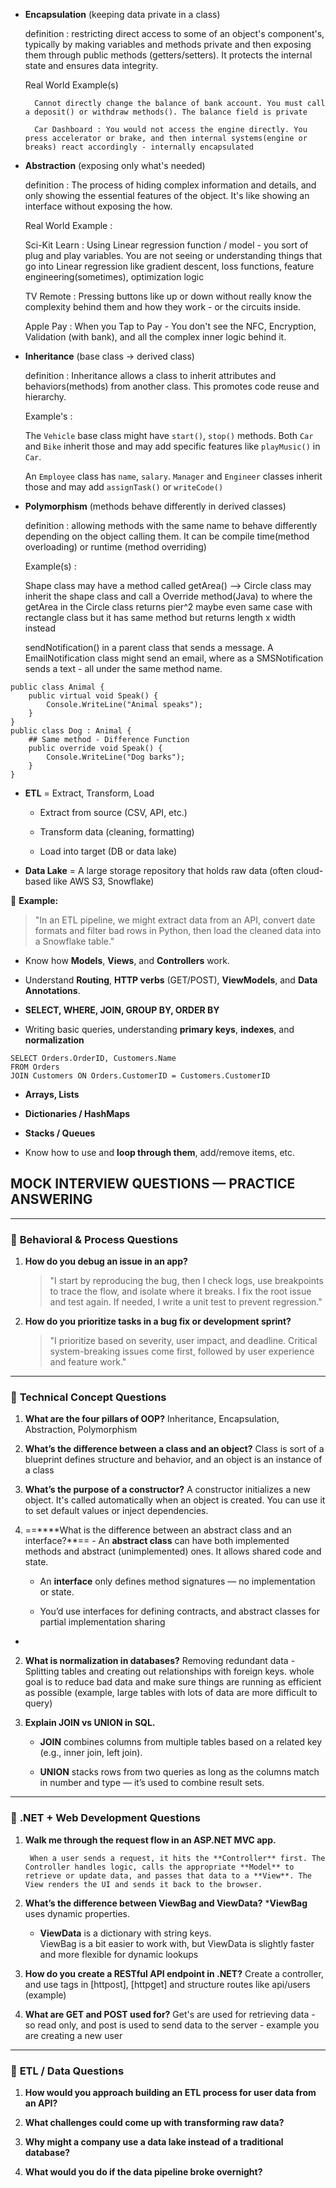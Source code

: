 
- **Encapsulation** (keeping data private in a class)
	
	definition : restricting direct access to some of an object's component's, typically by making variables and methods private and then exposing them through public methods (getters/setters). It protects the internal state and ensures data integrity. 

	Real World Example(s)

		Cannot directly change the balance of bank account. You must call a deposit() or withdraw methods(). The balance field is private

		Car Dashboard : You would not access the engine directly. You press accelerator or brake, and then internal systems(engine or breaks) react accordingly - internally encapsulated 

- **Abstraction** (exposing only what's needed)

	definition : The process of hiding complex information and details, and only showing the essential features of the object. It's like showing an interface without exposing the how. 

	Real World Example : 

	Sci-Kit Learn : Using Linear regression function / model - you sort of plug and play variables. You are not seeing or understanding things that go into Linear regression like gradient descent, loss functions, feature engineering(sometimes), optimization logic

	TV Remote : Pressing buttons like up or down without really know the complexity behind them and how they work - or the circuits inside. 

	Apple Pay : When you Tap to Pay - You don't see the NFC, Encryption, Validation (with bank), and all the complex inner logic behind it. 


- **Inheritance** (base class → derived class)

	definition : Inheritance allows a class to inherit attributes and behaviors(methods) from another class. This promotes code reuse and hierarchy. 

	Example's :

	The `Vehicle` base class might have `start()`, `stop()` methods. Both `Car` and `Bike` inherit those and may add specific features like `playMusic()` in `Car`.

	An `Employee` class has `name`, `salary`. `Manager` and `Engineer` classes inherit those and may add `assignTask()` or `writeCode()`

- **Polymorphism** (methods behave differently in derived classes)

	definition : allowing methods with the same name to behave differently depending on the object calling them. It can be compile time(method overloading) or runtime (method overriding)

	Example(s) :

	Shape class may have a method called getArea() --> Circle class may inherit the shape class and call a Override method(Java) to where the getArea in the Circle class returns pier^2 maybe even same case with rectangle class but it has same method but returns length x width instead 

	sendNotification() in a parent class that sends a message. A EmailNotification class might send an email, where as a SMSNotification sends a text - all under the same method name. 


```
public class Animal {
    public virtual void Speak() {
        Console.WriteLine("Animal speaks");
    }
}
public class Dog : Animal {
	## Same method - Difference Function 
    public override void Speak() {
        Console.WriteLine("Dog barks");
    }
}

```

- **ETL** = Extract, Transform, Load
    
    - Extract from source (CSV, API, etc.)
        
    - Transform data (cleaning, formatting)
        
    - Load into target (DB or data lake)
        
- **Data Lake** = A large storage repository that holds raw data (often cloud-based like AWS S3, Snowflake)
    

📝 **Example:**

> "In an ETL pipeline, we might extract data from an API, convert date formats and filter bad rows in Python, then load the cleaned data into a Snowflake table."


- Know how **Models**, **Views**, and **Controllers** work.
    
- Understand **Routing**, **HTTP verbs** (GET/POST), **ViewModels**, and **Data Annotations**.

- **SELECT, WHERE, JOIN, GROUP BY, ORDER BY**
    
- Writing basic queries, understanding **primary keys**, **indexes**, and **normalization**

```
SELECT Orders.OrderID, Customers.Name
FROM Orders
JOIN Customers ON Orders.CustomerID = Customers.CustomerID

```

- **Arrays, Lists**
    
- **Dictionaries / HashMaps**
    
- **Stacks / Queues**
    
- Know how to use and **loop through them**, add/remove items, etc.

## MOCK INTERVIEW QUESTIONS — PRACTICE ANSWERING

---

### 🔸 **Behavioral & Process Questions**

1. **How do you debug an issue in an app?**
    
    > "I start by reproducing the bug, then I check logs, use breakpoints to trace the flow, and isolate where it breaks. I fix the root issue and test again. If needed, I write a unit test to prevent regression."
    
2. **How do you prioritize tasks in a bug fix or development sprint?**
    
    > "I prioritize based on severity, user impact, and deadline. Critical system-breaking issues come first, followed by user experience and feature work."
    

---

### 🔸 **Technical Concept Questions**

1. **What are the four pillars of OOP?**
	    Inheritance, Encapsulation, Abstraction, Polymorphism

2. **What’s the difference between a class and an object?**
	    Class is sort of a blueprint defines structure and behavior, and an object is an instance of a class 
	    
3. **What’s the purpose of a constructor?**
	    A constructor initializes a new object. It's called automatically when an object is created. You can use it to set default values or inject dependencies.
	    
4. ==****What is the difference between an abstract class and an interface?**==
	    - An **abstract class** can have both implemented methods and abstract (unimplemented) ones. It allows shared code and state.
    
	- An **interface** only defines method signatures — no implementation or state.
	    
	- You’d use interfaces for defining contracts, and abstract classes for partial implementation sharing
- 
2. **What is normalization in databases?**
	    Removing redundant data - Splitting tables and creating out relationships with foreign keys. whole goal is to reduce bad data and make sure things are running as efficient as possible (example, large tables with lots of data are more difficult to query)
	
3. **Explain JOIN vs UNION in SQL.**
    - **JOIN** combines columns from multiple tables based on a related key (e.g., inner join, left join).
    
	- **UNION** stacks rows from two queries as long as the columns match in number and type — it’s used to combine result sets.

---

### 🔸 **.NET + Web Development Questions**

1. **Walk me through the request flow in an ASP.NET MVC app.**

	    When a user sends a request, it hits the **Controller** first. The Controller handles logic, calls the appropriate **Model** to retrieve or update data, and passes that data to a **View**. The View renders the UI and sends it back to the browser.
	
2. **What’s the difference between ViewBag and ViewData?**
	    ***ViewBag** uses dynamic properties.
    
	- **ViewData** is a dictionary with string keys.  
	    ViewBag is a bit easier to work with, but ViewData is slightly faster and more flexible for dynamic lookups
	
3. **How do you create a RESTful API endpoint in .NET?**
    Create a controller, and use tags in [httpost], [httpget] and structure routes like api/users (example)
    
4. **What are GET and POST used for?**
    Get's are used for retrieving data - so read only, and post is used to send data to the server - example you are creating a new user 
---

### 🔸 **ETL / Data Questions**

1. **How would you approach building an ETL process for user data from an API?**
    
2. **What challenges could come up with transforming raw data?**
    
3. **Why might a company use a data lake instead of a traditional database?**
    
4. **What would you do if the data pipeline broke overnight?**